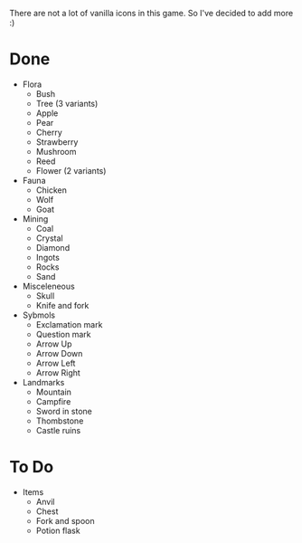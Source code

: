 There are not a lot of vanilla icons in this game. So I've decided to add more :)

# Done

 * Flora
     * Bush
     * Tree (3 variants)
     * Apple
     * Pear
     * Cherry
     * Strawberry
     * Mushroom
     * Reed
     * Flower (2 variants)
 * Fauna
     * Chicken
     * Wolf
     * Goat
 * Mining
     * Coal
     * Crystal
     * Diamond
     * Ingots
     * Rocks
     * Sand
 * Misceleneous
     * Skull 
     * Knife and fork
 * Sybmols
     * Exclamation mark
     * Question mark
     * Arrow Up
     * Arrow Down
     * Arrow Left
     * Arrow Right
 * Landmarks
     * Mountain
     * Campfire
     * Sword in stone
     * Thombstone
     * Castle ruins

# To Do
 
 * Items
     * Anvil
     * Chest
     * Fork and spoon
     * Potion flask

